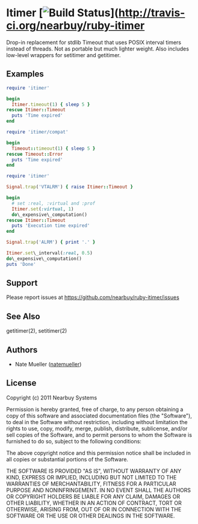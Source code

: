 # Itimer [![Build Status](https://secure.travis-ci.org/nearbuy/ruby-itimer.png?branch=master)](http://travis-ci.org/nearbuy/ruby-itimer

Drop-in replacement for stdlib Timeout that uses POSIX interval timers instead of threads.  Not as portable but much lighter weight.  Also includes low-level wrappers for setitimer and getitimer.

## Examples

``` ruby
require 'itimer'

begin
  Itimer.timeout(1) { sleep 5 }
rescue Itimer::Timeout
  puts 'Time expired'
end
```

``` ruby
require 'itimer/compat'

begin
  Timeout::timeout(1) { sleep 5 }
rescue Timeout::Error
  puts 'Time expired'
end
```

``` ruby
require 'itimer'

Signal.trap('VTALRM') { raise Itimer::Timeout }

begin
  # set :real, :virtual and :prof
  Itimer.set(:virtual, 1)
  do\_expensive\_computation()
rescue Itimer::Timeout
  puts 'Execution time expired'
end

Signal.trap('ALRM') { print '.' }

Itimer.set\_interval(:real, 0.5)
do\_expensive\_computation()
puts 'Done'
```

## Support

Please report issues at https://github.com/nearbuy/ruby-itimer/issues

## See Also

getitimer(2), setitimer(2)

## Authors

* Nate Mueller ([natemueller](https://github.com/natemueller))

## License

Copyright (c) 2011 Nearbuy Systems

Permission is hereby granted, free of charge, to any person obtaining
a copy of this software and associated documentation files (the
"Software"), to deal in the Software without restriction, including
without limitation the rights to use, copy, modify, merge, publish,
distribute, sublicense, and/or sell copies of the Software, and to
permit persons to whom the Software is furnished to do so, subject to
the following conditions:

The above copyright notice and this permission notice shall be
included in all copies or substantial portions of the Software.

THE SOFTWARE IS PROVIDED "AS IS", WITHOUT WARRANTY OF ANY KIND,
EXPRESS OR IMPLIED, INCLUDING BUT NOT LIMITED TO THE WARRANTIES OF
MERCHANTABILITY, FITNESS FOR A PARTICULAR PURPOSE AND
NONINFRINGEMENT. IN NO EVENT SHALL THE AUTHORS OR COPYRIGHT HOLDERS BE
LIABLE FOR ANY CLAIM, DAMAGES OR OTHER LIABILITY, WHETHER IN AN ACTION
OF CONTRACT, TORT OR OTHERWISE, ARISING FROM, OUT OF OR IN CONNECTION
WITH THE SOFTWARE OR THE USE OR OTHER DEALINGS IN THE SOFTWARE.
